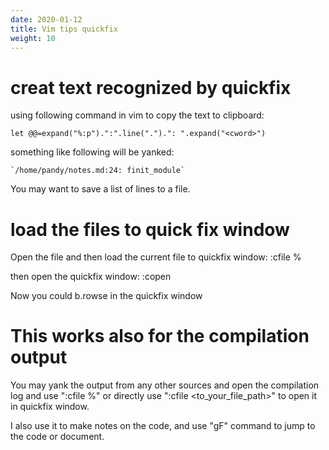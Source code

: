 ```yaml
---
date: 2020-01-12
title: Vim tips quickfix
weight: 10
---
```


# creat text recognized by quickfix


using following command in vim to copy the text to clipboard:

    let @@=expand("%:p").":".line(".").": ".expand("<cword>") 

something like following will be yanked:

    `/home/pandy/notes.md:24: finit_module`

You may want to save a list of lines to a file.

# load the files to quick fix window

Open the file and then load the current file to quickfix window:
    :cfile %

then open the quickfix window:
    :copen

Now you could b.rowse in the quickfix window 

# This works also for the compilation output

You may yank the output from any other sources and open the compilation log and
use ":cfile %" or directly use ":cfile <to_your_file_path>" to open it in
quickfix window.

I also use it to make notes on the code, and use "gF" command to jump to the
code or document.
